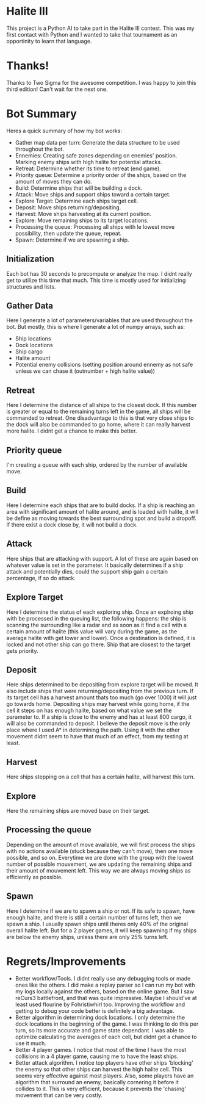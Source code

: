 # Halite III
This project is a Python AI to take part in the Halite III contest. This was my first contact with Python and I wanted to take that tournament as an opportinity to learn that language.

# Thanks!

Thanks to Two Sigma for the awesome competition. I was happy to join this third edition! Can't wait for the next one.

# Bot Summary

Heres a quick summary of how my bot works:

* Gather map data per turn:  Generate the data structure to be used throughout the bot.
* Ennemies: Creating safe zones depending on enemies' position. Marking enemy ships with high halite for potential attacks.
* Retreat:  Determine whether its time to retreat (end game). 
* Priority queue: Determine a priority order of the ships, based on the amount of moves they can do.
* Build: Determine ships that will be building a dock.
* Attack: Move ships and support ships toward a certain target.
* Explore Target: Determine each ships target cell.
* Deposit: Move ships returning/depositing.
* Harvest: Move ships harvesting at its current position.
* Explore: Move remaining ships to its target locations.
* Processing the queue: Processing all ships with le lowest move possibility, then update the queue, repeat.
* Spawn: Determine if we are spawning a ship.

## Initialization

Each bot has 30 seconds to precompute or analyze the map.  I didnt really get to utilize this time that much. This time is mostly used for initializing structures and lists. 

## Gather Data

Here I generate a lot of parameters/variables that are used throughout the bot.  But mostly, this is where I generate a lot of numpy arrays, such as:
* Ship locations
* Dock locations
* Ship cargo
* Halite amount
* Potential enemy collisions (setting position around ennemy as not safe unless we can chase it (outnumber + high halite value))

## Retreat

Here I determine the distance of all ships to the closest dock.  If this number is greater or equal to the remaining turns left in the game, all ships will be commanded to retreat.  One disadvantage to this is that very close ships to the dock will also be commanded to go home, where it can really harvest more halite.  I didnt get a chance to make this better.

## Priority queue

I'm creating a queue with each ship, ordered by the number of available move.

## Build

Here I determine each ships that are to build docks.  If a ship is reaching an area with significant amount of halite around, and is loaded with halite, it will be define as moving towards the best surrounding spot and build a dropoff. If there exist a dock close by, it will not build a dock.

## Attack

Here ships that are attacking with support.  A lot of these are again based on whatever value is set in the parameter.  It basically determines if a ship attack and potentially dies, could the support ship gain a certain percentage, if so do attack.

## Explore Target

Here I determine the status of each exploring ship. Once an explroing ship with be processed in the queuing list, the following happens: the ship is scanning the surrounding like a radar and as soon as it find a cell with a certain amount of halite (this value will vary during the game, as the average halite with get lower and lower). Once a destination is defined, it is locked and not other ship can go there. Ship that are closest to the target gets priority.

## Deposit

Here ships determined to be depositing from explore target will be moved.  It also include ships that were returning/depositing from the previous turn. If its target cell has a harvest amount thats too much (go over 1000) it will just go towards home.  Depositing ships may harvest while going home, if the cell it steps on has enough halite, based on what value we set the parameter to.  If a ship is close to the enemy and has at least 800 cargo, it will also be commanded to deposit.  I believe the deposit move is the only place where I used A* in determining the path.  Using it with the other movement didnt seem to have that much of an effect, from my testing at least.

## Harvest

Here ships stepping on a cell that has a certain halite, will harvest this turn.

## Explore

Here the remaining ships are moved base on their target.

## Processing the queue

Depending on the amount of move available, we will first process the ships with no actions available (stuck because they can't move), then one move possible, and so on.
Everytime we are done with the group with the lowest number of possible mouvement, we are updating the remaining ships and their amount of mouvement left. This way we are always moving ships as efficiently as possible. 

## Spawn

Here I determine if we are to spawn a ship or not.  If its safe to spawn, have enough halite, and there is still a certain number of turns left, then we spawn a ship.  I usually spawn ships until theres only 40% of the original overall halite left.  But for a 2 player games, it will keep spawning if my ships are below the enemy ships, unless there are only 25% turns left.  

# Regrets/Improvements
* Better workflow/Tools.  I didnt really use any debugging tools or made ones like the others.  I did make a replay parser so I can run my bot with my logs locally against the others, based on the online game. But I saw reCurs3 battlefront, and that was quite impressive.  Maybe I should've at least used flourine by Fohristiwhirl too.  Improving the workflow and getting to debug your code better is definitely a big advantage.
* Better algorithm in determining dock locations.  I only determine the dock locations in the beginning of the game.  I was thinking to do this per turn, so its more accurate and game state dependant.  I was able to optimize calculating the averages of each cell, but didnt get a chance to use it much.
* Better 4 player games.  I notice that most of the time I have the most collisions in a 4 player game, causing me to have the least ships.  
* Better attack algorithm.  I notice top players have other ships 'blocking' the enemy so that other ships can harvest the high halite cell. This seems very effective against most players.  Also, some players have an algorithm that surround an enemy, basically cornering it before it collides to it.  This is very efficient, because it prevents the 'chasing' movement that can be very costly.
